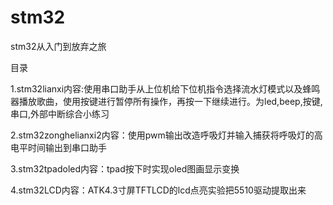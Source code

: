 # stm32
stm32从入门到放弃之旅

目录

1.stm32lianxi内容:使用串口助手从上位机给下位机指令选择流水灯模式以及蜂鸣器播放歌曲，使用按键进行暂停所有操作，再按一下继续进行。为led,beep,按键,串口,外部中断综合小练习

2.stm32zonghelianxi2内容：使用pwm输出改造呼吸灯并输入捕获将呼吸灯的高电平时间输出到串口助手

3.stm32tpadoled内容：tpad按下时实现oled图画显示变换

4.stm32LCD内容：ATK4.3寸屏TFTLCD的lcd点亮实验把5510驱动提取出来
